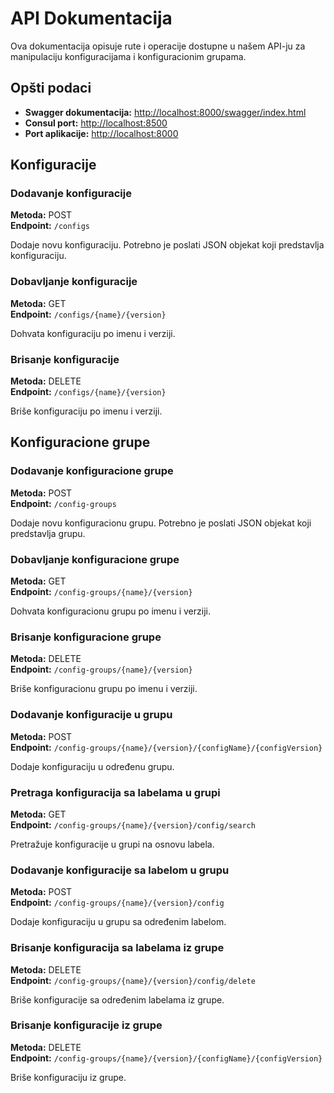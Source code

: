 # API Dokumentacija

Ova dokumentacija opisuje rute i operacije dostupne u našem API-ju za manipulaciju konfiguracijama i konfiguracionim grupama.

## Opšti podaci

- **Swagger dokumentacija:** [http://localhost:8000/swagger/index.html](http://localhost:8000/swagger/index.html)
- **Consul port:** [http://localhost:8500](http://localhost:8500)
- **Port aplikacije:** [http://localhost:8000](http://localhost:8000)

## Konfiguracije

### Dodavanje konfiguracije

**Metoda:** POST  
**Endpoint:** `/configs`

Dodaje novu konfiguraciju. Potrebno je poslati JSON objekat koji predstavlja konfiguraciju.

### Dobavljanje konfiguracije

**Metoda:** GET  
**Endpoint:** `/configs/{name}/{version}`

Dohvata konfiguraciju po imenu i verziji.

### Brisanje konfiguracije

**Metoda:** DELETE  
**Endpoint:** `/configs/{name}/{version}`

Briše konfiguraciju po imenu i verziji.

## Konfiguracione grupe

### Dodavanje konfiguracione grupe

**Metoda:** POST  
**Endpoint:** `/config-groups`

Dodaje novu konfiguracionu grupu. Potrebno je poslati JSON objekat koji predstavlja grupu.

### Dobavljanje konfiguracione grupe

**Metoda:** GET  
**Endpoint:** `/config-groups/{name}/{version}`

Dohvata konfiguracionu grupu po imenu i verziji.

### Brisanje konfiguracione grupe

**Metoda:** DELETE  
**Endpoint:** `/config-groups/{name}/{version}`

Briše konfiguracionu grupu po imenu i verziji.

### Dodavanje konfiguracije u grupu

**Metoda:** POST  
**Endpoint:** `/config-groups/{name}/{version}/{configName}/{configVersion}`

Dodaje konfiguraciju u određenu grupu.

### Pretraga konfiguracija sa labelama u grupi

**Metoda:** GET  
**Endpoint:** `/config-groups/{name}/{version}/config/search`

Pretražuje konfiguracije u grupi na osnovu labela.

### Dodavanje konfiguracije sa labelom u grupu

**Metoda:** POST  
**Endpoint:** `/config-groups/{name}/{version}/config`

Dodaje konfiguraciju u grupu sa određenim labelom.

### Brisanje konfiguracija sa labelama iz grupe

**Metoda:** DELETE  
**Endpoint:** `/config-groups/{name}/{version}/config/delete`

Briše konfiguracije sa određenim labelama iz grupe.

### Brisanje konfiguracije iz grupe

**Metoda:** DELETE  
**Endpoint:** `/config-groups/{name}/{version}/{configName}/{configVersion}`

Briše konfiguraciju iz grupe.